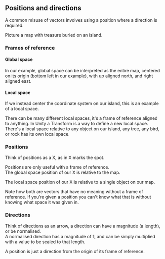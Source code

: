 ## Positions and directions
A common misuse of vectors involves using a position where a direction is required.

Picture a map with treasure buried on an island.

<script type="module" src="/Scripts/Interactive/Vectors/vectors.js?v=1.0.0"></script>

<canvas id="vectors-map" width="500" height="500"></canvas>

### Frames of reference
#### Global space
In our example, global space can be interpreted as the entire map, centered on its origin (bottom left in our example), with up aligned north, and right aligned east.

<canvas id="vectors-map__global" width="500" height="500"></canvas>

#### Local space
If we instead center the coordinate system on our island, this is an example of a local space.  

<canvas id="vectors-map__local" width="500" height="500"></canvas>

There can be many different local spaces, it's a frame of reference aligned to anything. In Unity a Transform is a way to define a new local space. There's a local space relative to any object on our island, any tree, any bird, or rock has its own local space.

<canvas id="vectors-map__local--multi" width="500" height="500"></canvas>

### Positions
Think of positions as a X, as in X marks the spot.  


Positions are only useful with a frame of reference.  
The global space position of our X is relative to the map.

The local space position of our X is relative to a single object on our map.

Note how both are vectors that have no meaning without a frame of reference. If you're given a position you can't know what that is without knowing what space it was given in.

### Directions
Think of directions as an arrow, a direction can have a magnitude (a length), or be normalised.  
A normalised direction has a magnitude of 1, and can be simply multiplied with a value to be scaled to that length.  

A position is just a direction from the origin of its frame of reference.